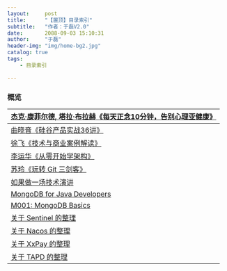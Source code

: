 ```yaml
---
layout:     post
title:      "【置顶】目录索引"
subtitle:   "作者：于磊V2.0"
date:       2088-09-03 15:10:31
author:     "于磊"
header-img: "img/home-bg2.jpg"
catalog: true
tags:
    - 目录索引

---
```




### 概览

| [杰克·康菲尔德, 塔拉·布拉赫《每天正念10分钟，告别心理亚健康》](https://yulei.vip/2018/09/18/mindful/) |
| ------------------------------------------------------------ |
| [曲晓音《硅谷产品实战36讲》](https://yulei.vip/2018/09/03/silicon-valley-products/) |
| [徐飞《技术与商业案例解读》](https://yulei.vip/2018/11/26/Technology_and_business/) |
| [李运华《从零开始学架构》](https://yulei.vip/2018/12/13/learning_architecture_from_zero/) |
| [苏玲《玩转 Git 三剑客》](https://yulei.vip/2018/12/13/Play_Git_three_musketeers/) |
| [如果做一场技术演讲](https://yulei.vip/2018/12/12/How_to_make_a_good_technical_speech/) |
| [MongoDB for Java Developers](https://yulei.vip/2018/10/16/Java_Developers/) |
| [M001: MongoDB Basics](https://yulei.vip/2018/10/16/Basics/) |
| [关于 Sentinel 的整理](https://yulei.vip/2018/08/27/hello-sentinel/) |
| [关于 Nacos 的整理](https://yulei.vip/2018/08/29/hello-nacos/) |
| [关于 XxPay 的整理](https://yulei.vip/2018/08/31/hello-xxpay/) |
| [关于 TAPD 的整理](https://yulei.vip/2018/10/29/01TAPD/)     |

